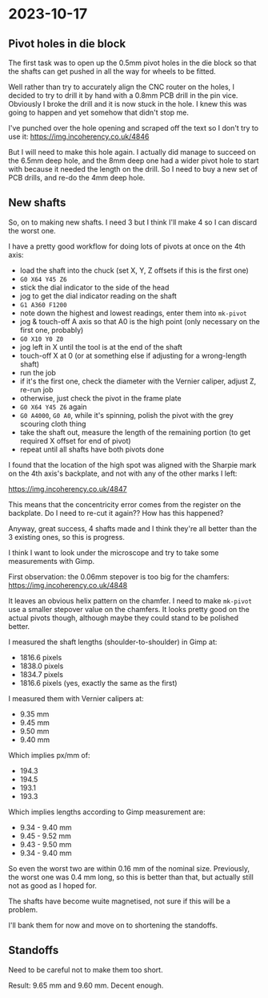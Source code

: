 # 2023-10-17

## Pivot holes in die block

The first task was to open up the 0.5mm pivot holes in the die block so that the shafts can get pushed
in all the way for wheels to be fitted.

Well rather than try to accurately align the CNC router on the holes, I decided to try to drill it by hand
with a 0.8mm PCB drill in the pin vice. Obviously I broke the drill and it is now stuck in the hole. I knew
this was going to happen and yet somehow that didn't stop me.

I've punched over the hole opening and scraped off the text so I don't try to use it: https://img.incoherency.co.uk/4846

But I will need to make this hole again. I actually did manage to succeed on the 6.5mm deep hole, and the 8mm deep
one had a wider pivot hole to start with because it needed the length on the drill. So I need to buy a new set
of PCB drills, and re-do the 4mm deep hole.

## New shafts

So, on to making new shafts. I need 3 but I think I'll make 4 so I can discard the worst one.

I have a pretty good workflow for doing lots of pivots at once on the 4th axis:

* load the shaft into the chuck (set X, Y, Z offsets if this is the first one)
* `G0 X64 Y45 Z6`
* stick the dial indicator to the side of the head
* jog to get the dial indicator reading on the shaft
* `G1 A360 F1200`
* note down the highest and lowest readings, enter them into `mk-pivot`
* jog & touch-off A axis so that A0 is the high point (only necessary on the first one, probably)
* `G0 X10 Y0 Z0`
* jog left in X until the tool is at the end of the shaft
* touch-off X at 0 (or at something else if adjusting for a wrong-length shaft)
* run the job
* if it's the first one, check the diameter with the Vernier caliper, adjust Z, re-run job
* otherwise, just check the pivot in the frame plate
* `G0 X64 Y45 Z6` again
* `G0 A4000`, `G0 A0`, while it's spinning, polish the pivot with the grey scouring cloth thing
* take the shaft out, measure the length of the remaining portion (to get required X offset for end of pivot)
* repeat until all shafts have both pivots done

I found that the location of the high spot was aligned with the Sharpie mark on the 4th axis's backplate,
and not with any of the other marks I left:

https://img.incoherency.co.uk/4847

This means that the concentricity error comes from the register on the backplate. Do I need to re-cut it again??
How has this happened?

Anyway, great success, 4 shafts made and I think they're all better than the 3 existing ones, so this is progress.

I think I want to look under the microscope and try to take some measurements with Gimp.

First observation: the 0.06mm stepover is too big for the chamfers: https://img.incoherency.co.uk/4848

It leaves an obvious helix pattern on the chamfer. I need to make `mk-pivot`
use a smaller stepover value on the chamfers. It looks pretty good on the
actual pivots though, although maybe they could stand to be polished better.

I measured the shaft lengths (shoulder-to-shoulder) in Gimp at:

* 1816.6 pixels
* 1838.0 pixels
* 1834.7 pixels
* 1816.6 pixels (yes, exactly the same as the first)

I measured them with Vernier calipers at:

* 9.35 mm
* 9.45 mm
* 9.50 mm
* 9.40 mm

Which implies px/mm of:

* 194.3
* 194.5
* 193.1
* 193.3

Which implies lengths according to Gimp measurement are:

* 9.34 - 9.40 mm
* 9.45 - 9.52 mm
* 9.43 - 9.50 mm
* 9.34 - 9.40 mm

So even the worst two are within 0.16 mm of the nominal size. Previously,
the worst one was 0.4 mm long, so this is better than that,
but actually still not as good as I hoped for.

The shafts have become wuite magnetised, not sure if this will be a problem.

I'll bank them for now and move on to shortening the standoffs.

## Standoffs

Need to be careful not to make them too short.

Result: 9.65 mm and 9.60 mm. Decent enough.

